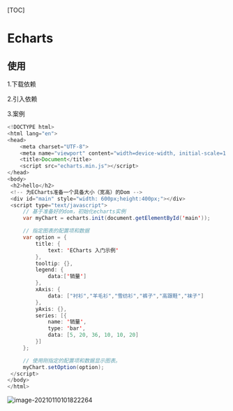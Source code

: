 [TOC]



# Echarts



## 使用

1.下载依赖

2.引入依赖

3.案例

```java
<!DOCTYPE html>
<html lang="en">
<head>
    <meta charset="UTF-8">
    <meta name="viewport" content="width=device-width, initial-scale=1.0">
    <title>Document</title>
    <script src="echarts.min.js"></script>
</head>
<body>
 <h2>hello</h2>   
 <!-- 为ECharts准备一个具备大小（宽高）的Dom -->
 <div id="main" style="width: 600px;height:400px;"></div>
 <script type="text/javascript">
     // 基于准备好的dom，初始化echarts实例
     var myChart = echarts.init(document.getElementById('main'));

     // 指定图表的配置项和数据
     var option = {
         title: {
             text: 'ECharts 入门示例'
         },
         tooltip: {},
         legend: {
             data:['销量']
         },
         xAxis: {
             data: ["衬衫","羊毛衫","雪纺衫","裤子","高跟鞋","袜子"]
         },
         yAxis: {},
         series: [{
             name: '销量',
             type: 'bar',
             data: [5, 20, 36, 10, 10, 20]
         }]
     };

     // 使用刚指定的配置项和数据显示图表。
     myChart.setOption(option);
 </script>
</body>
</html>
```

![image-20210110101822264](https://xiaoboblog-bucket.oss-cn-hangzhou.aliyuncs.com/blog/image-20210110101822264.png)